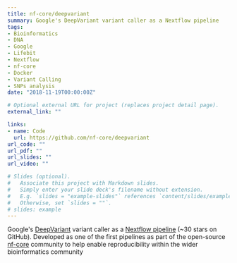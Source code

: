 ```yaml
---
title: nf-core/deepvariant
summary: Google's DeepVariant variant caller as a Nextflow pipeline
tags:
- Bioinformatics
- DNA
- Google
- Lifebit
- Nextflow
- nf-core
- Docker
- Variant Calling
- SNPs analysis
date: "2018-11-19T00:00:00Z"

# Optional external URL for project (replaces project detail page).
external_link: ""

links:
- name: Code
  url: https://github.com/nf-core/deepvariant
url_code: ""
url_pdf: ""
url_slides: ""
url_video: ""

# Slides (optional).
#   Associate this project with Markdown slides.
#   Simply enter your slide deck's filename without extension.
#   E.g. `slides = "example-slides"` references `content/slides/example-slides.md`.
#   Otherwise, set `slides = ""`.
# slides: example
---
```


Google's [DeepVariant](https://github.com/google/deepvariant) variant caller as a [Nextflow pipeline](https://github.com/nf-core/deepvariant) (~30 stars on GitHub). Developed as one of the first pipelines as part of the open-source [nf-core](https://blog.lifebit.ai/2018/11/20/developing-nf-core-deepvariant-a-google-variant-caller-a-tutorial-for-nextflow-noobs/) community to help enable reproducibility within the wider bioinformatics community